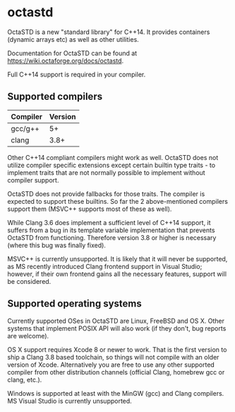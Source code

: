 # octastd

OctaSTD is a new "standard library" for C++14. It provides containers
(dynamic arrays etc) as well as other utilities.

Documentation for OctaSTD can be found at https://wiki.octaforge.org/docs/octastd.

Full C++14 support is required in your compiler.

## Supported compilers

Compiler | Version
-------- | -------
gcc/g++  | 5+
clang    | 3.8+

Other C++14 compliant compilers might work as well. OctaSTD does not utilize
compiler specific extensions except certain builtin type traits - to implement
traits that are not normally possible to implement without compiler support.

OctaSTD does not provide fallbacks for those traits. The compiler is expected
to support these builtins. So far the 2 above-mentioned compilers support them
(MSVC++ supports most of these as well).

While Clang 3.6 does implement a sufficient level of C++14 support, it suffers
from a bug in its template variable implementation that prevents OctaSTD from
functioning. Therefore version 3.8 or higher is necessary (where this bug was
finally fixed).

MSVC++ is currently unsupported. It is likely that it will never be supported,
as MS recently introduced Clang frontend support in Visual Studio; however,
if their own frontend gains all the necessary features, support will be
considered.

## Supported operating systems

Currently supported OSes in OctaSTD are Linux, FreeBSD and OS X. Other
systems that implement POSIX API will also work (if they don't, bug reports
are welcome).

OS X support requires Xcode 8 or newer to work. That is the first version to
ship a Clang 3.8 based toolchain, so things will not compile with an older
version of Xcode. Alternatively you are free to use any other supported
compiler from other distribution channels (official Clang, homebrew gcc
or clang, etc.).

Windows is supported at least with the MinGW (gcc) and Clang compilers. MS
Visual Studio is currently unsupported.
